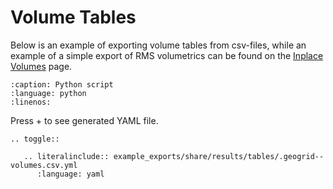 # Volume Tables

Below is an example of exporting volume tables from csv-files, while an
example of a simple export of RMS volumetrics can be found on the [Inplace
Volumes](../../simple_exports/initial_inplace_volumes.md) page.

```{literalinclude} example_exports/export_non_rms_data/export_volumetables.py
:caption: Python script
:language: python
:linenos:
```

Press + to see generated YAML file.

```{eval-rst}
.. toggle::

   .. literalinclude:: example_exports/share/results/tables/.geogrid--volumes.csv.yml
      :language: yaml

```
